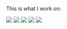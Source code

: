 This is what I work on:

 ![](http://github-profile-summary-cards.vercel.app/api/cards/profile-details?username=HakosWorld&theme=default) 
 ![](http://github-profile-summary-cards.vercel.app/api/cards/repos-per-language?username=HakosWorld&theme=default) 
 ![](http://github-profile-summary-cards.vercel.app/api/cards/most-commit-language?username=HakosWorld&theme=default) 
 ![](http://github-profile-summary-cards.vercel.app/api/cards/stats?username=HakosWorld&theme=default)
 ![](http://github-profile-summary-cards.vercel.app/api/cards/productive-time?username=HakosWorld&theme=default&utcOffset=8) 
